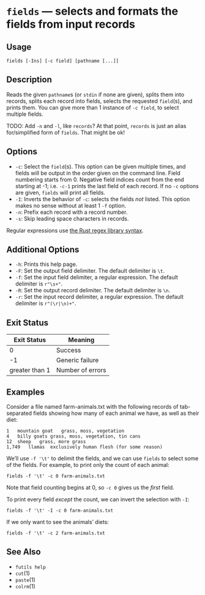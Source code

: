# `fields` — selects and formats the fields from input records

## Usage

```
fields [-Ins] [-c field] [pathname [...]]
```

## Description

Reads the given `pathname`s (or `stdin` if none are given), splits them into
records, splits each record into fields, selects the requested `field`(s), and
prints them. You can give more than 1 instance of `-c field`, to select multiple
fields.

TODO: Add `-n` and `-l`, like `records`? At that point, `records` is just an
alias for/simplified form of `fields`. That might be ok!

## Options

* `-c`: Select the `field`(s). This option can be given multiple times, and
  fields will be output in the order given on the command line. Field numbering
  starts from 0. Negative field indices count from the end starting at -1; i.e.
  `-c-1` prints the last field of each record. If no `-c` options are given,
  `fields` will print all fields.
* `-I`: Inverts the behavior of `-c`: selects the fields *not* listed. This
  option makes no sense without at least 1 `-f` option.
* `-n`: Prefix each record with a record number.
* `-s`: Skip leading space characters in records.

Regular expressions use [the Rust regex library
syntax](https://docs.rs/regex/latest/regex/).

## Additional Options

* `-h`: Prints this help page.
* `-F`: Set the output field delimiter. The default delimiter is `\t`.
* `-f`: Set the input field delimiter, a regular expression. The default
  delimiter is `r"\s+"`.
* `-R`: Set the output record delimiter. The default delimiter is `\n`.
* `-r`: Set the input record delimiter, a regular expression. The default
  delimiter is `r"(\r|\n)+"`.

## Exit Status

| Exit Status    | Meaning            |
|----------------|--------------------|
|              0 | Success            |
|             -1 | Generic failure    |
| greater than 1 | Number of errors   |

## Examples

Consider a file named farm-animals.txt with the following records of
tab-separated fields showing how many of each animal we have, as well as their
diet:

```
1	mountain goat	grass, moss, vegetation
4	billy goats	grass, moss, vegetation, tin cans
12	sheep	grass, more grass
1,749	llamas	exclusively human flesh (for some reason)
```

We’ll use `-f '\t'` to delimit the fields, and we can use `fields` to select
some of the fields. For example, to print only the count of each animal:

```
fields -f '\t' -c 0 farm-animals.txt
```

Note that field counting begins at 0, so `-c 0` gives us the *first* field.

To print every field *except* the count, we can invert the selection with `-I`:

```
fields -f '\t' -I -c 0 farm-animals.txt
```

If we only want to see the animals’ diets:

```
fields -f '\t' -c 2 farm-animals.txt
```

## See Also

* `futils help`
* `cut`(1)
* `paste`(1)
* `colrm`(1)
